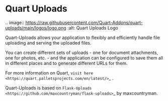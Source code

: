 Quart Uploads
=============

.. image:: https://raw.githubusercontent.com/Quart-Addons/quart-uploads/main/logos/logo.png
   :alt: Quart Uploads Logo

Quart-Uploads allows your application to flexibly and efficiently handle file
uploading and serving the uploaded files.

You can create different sets of uploads - one for document attachments, one
for photos, etc. - and the application can be configured to save them all in
different places and to generate different URLs for them.

For more information on Quart, `visit here <https://quart.palletsprojects.com/en/latest/>`_ .

Quart-Uploads is based on `Flask-Uploads <https://github.com/maxcountryman/flask-uploads>`_ by maxcountryman. 